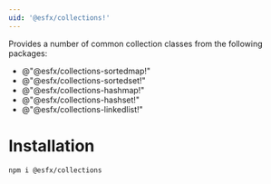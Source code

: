```yaml
---
uid: '@esfx/collections!'
---
```


Provides a number of common collection classes from the following packages:

- @"@esfx/collections-sortedmap!"
- @"@esfx/collections-sortedset!"
- @"@esfx/collections-hashmap!"
- @"@esfx/collections-hashset!"
- @"@esfx/collections-linkedlist!"

# Installation

```sh
npm i @esfx/collections
```
